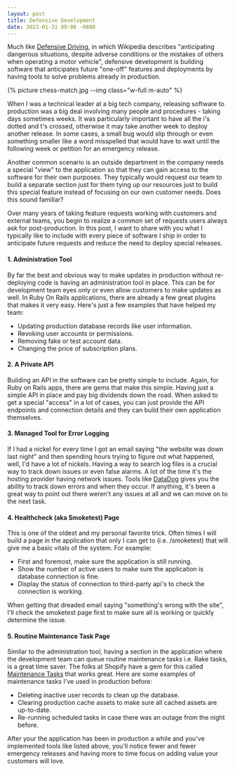 ```yaml
---
layout: post
title: Defensive Development
date: 2023-01-31 09:08 -0800
---
```

Much like [Defensive Driving](https://en.wikipedia.org/wiki/Defensive_driving), in which Wikipedia
describes "anticipating dangerous situations, despite adverse conditions or the mistakes of others
when operating a motor vehicle", defensive development is building software that anticipates future
"one-off" features and deployments by having tools to solve problems already in production. <!--more-->

{%
  picture
  chess-match.jpg
  --img class="w-full m-auto"
%}

When I was a technical leader at a big tech company, releasing software to production was a big deal
involving many people and procedures - taking days sometimes weeks. It was particularly important to
have all the i's dotted and t's crossed, otherwise it may take another week to deploy another
release. In some cases, a small bug would slip through or even something smaller like a word
misspelled that would have to wait until the following week or petition for an emergency release.

Another common scenario is an outside department in the company needs a special "view" to the
application so that they can gain access to the software for their own purposes. They typically
would request our team to build a separate section just for them tying up our resources just to
build this special feature instead of focusing on our own customer needs. Does this sound
familiar?

Over many years of taking feature requests working with customers and external teams, you begin to
realize a common set of requests users always ask for post-production. In this post, I want to share
with you what I typically like to include with every piece of software I ship in order to anticipate
future requests and reduce the need to deploy special releases.

#### 1. Administration Tool

By far the best and obvious way to make updates in production without re-deploying code is having an
administration tool in place. This can be for development team eyes only or even allow customers to
make updates as well. In Ruby On Rails applications, there are already a few great plugins that
makes it very easy. Here's just a few examples that have helped my team:

  * Updating production database records like user information.
  * Revoking user accounts or permissions.
  * Removing fake or test account data.
  * Changing the price of subscription plans.

#### 2. A Private API

Building an API in the software can be pretty simple to include. Again, for Ruby on Rails apps,
there are gems that make this simple. Having just a simple API in place and pay big dividends down
the road. When asked to get a special "access" in a lot of cases, you can just provide the API
endpoints and connection details and they can build their own application themselves.

#### 3. Managed Tool for Error Logging

If I had a nickel for every time I got an email saying "the website was down last night" and then
spending hours trying to figure out what happened, well, I'd have a lot of nickels. Having a way to
search log files is a crucial way to track down issues or even false alarms. A lot of the time it's
the hosting provider having network issues. Tools like [DataDog](https://www.datadoghq.com) gives
you the ability to track down errors and when they occur. If anything, it's been a great way to
point out there weren't any issues at all and we can move on to the next task.

#### 4. Healthcheck (aka Smoketest) Page

This is one of the oldest and my personal favorite trick. Often times I will build a page in the application
that only I can get to (i.e. /smoketest) that will give me a basic vitals of the system. For
example:

   * First and foremost, make sure the application is still running.
   * Show the number of active users to make sure the application is database connection is fine.
   * Display the status of connection to third-party api's to check the connection is working.

When getting that dreaded email saying "something's wrong with the site", I'll check the smoketest
page first to make sure all is working or quickly determine the issue.

#### 5. Routine Maintenance Task Page

Similar to the administration tool, having a section in the application where the development team
can queue routine maintenance tasks i.e. Rake tasks, is a great time saver. The folks at
Shopify have a gem for this called [Maintenance Tasks](https://github.com/Shopify/maintenance_tasks)
that works great. Here are some examples of maintenance tasks I've used in production before:

  * Deleting inactive user records to clean up the database.
  * Clearing production cache assets to make sure all cached assets are up-to-date.
  * Re-running scheduled tasks in case there was an outage from the night before.

After your the application has been in production a while and you've implemented tools like listed
above, you'll notice fewer and fewer emergency releases and having more to time focus on adding
value your customers will love.
